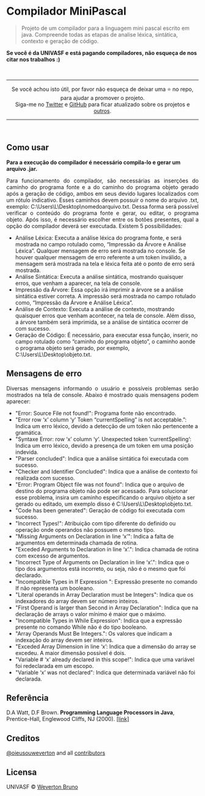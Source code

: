 # Compilador MiniPascal
> Projeto de um compilador para a linguagem mini pascal escrito em java. Compreende todas as etapas de analise léxica, sintática, contexto e geração de código.

**Se você é da UNIVASF e está pagando compiladores, não esqueça de nos citar nos trabalhos :)**

<br>
<hr>
<p align="center">
Se você achou isto útil, por favor não esqueça de deixar uma ⭐️ no repo, para ajudar a promover o projeto.<br>
Siga-me no <a href="https://twitter.com/oieusouweverton">Twitter</a> e <a href="https://github.com/wevertonbruno">GitHub</a> para ficar atualizado sobre os projetos e <a href="https://github.com/wevertonbruno?tab=repositories">outros</a>.
</p>
<hr>
<br>

## Como usar

**Para a execução do compilador é necessário compila-lo e gerar um arquivo .jar.**
<p align="justify"> Para funcionamento do compilador, são necessárias as inserções do
caminho do programa fonte e a do caminho do programa objeto gerado após a
geração de código, ambos em seus devido lugares localizados com um rótulo
indicativo. Esses caminhos devem possuir o nome do arquivo .txt, exemplo:
C:\Users\L\Desktop\nomedoarquivo.txt. Dessa forma será possível verificar o
conteúdo do programa fonte e gerar, ou editar, o programa objeto.
Após isso, é necessário escolher entre os botões presentes, qual a opção
do compilador deverá ser executada. Existem 5 possibilidades:
<ul>
<li>Análise Léxica: Executa a análise léxica do programa fonte, e será
mostrada no campo rotulado como, “Impressão da Árvore e Análise
Léxica”. Qualquer mensagem de erro será mostrada no console. Se
houver qualquer mensagem de erro referente a um token inválido, a 
mensagem será mostrada na tela e léxica feita até o ponto de erro será
mostrada.</li>
<li>Análise Sintática: Executa a análise sintática, mostrando quaisquer erros,
que venham a aparecer, na tela de console.</li>
<li>Impressão da Árvore: Essa opção irá imprimir a árvore se a análise
sintática estiver correta. A impressão será mostrada no campo rotulado
como, “Impressão da Árvore e Análise Léxica”.</li>
<li>Análise de Contexto: Executa a análise de contexto, mostrando quaisquer
erros que venham acontecer, na tela de console. Além disso, a árvore
também será imprimida, se a análise de sintática ocorrer de com sucesso.</li>
<li>Geração de Código: É necessário, para executar essa função, inserir, no
campo rotulado como “caminho do programa objeto”, o caminho aonde o
programa objeto será gerado, por exemplo, C:\Users\L\Desktop\objeto.txt.</li></ul></p>

## Mensagens de erro

<p align="justify">Diversas mensagens informando o usuário e possíveis problemas serão
mostrados na tela de console. Abaixo é mostrado quais mensagens podem
aparecer:
<ul>
<li> "Error: Source File not found!": Programa fonte não encontrado.</li>
<li> "Error row ‘x’ column ‘y’ Token “currentSpelling” is not acceptable.”: Indica
um erro léxico, devido a detecção de um token não pertencente a
gramática.</li>
<li> "Syntaxe Error: row ‘x’ column ‘y’. Unexpected token ’currentSpelling’:
Indica um erro léxico, devido a presença de um token em uma posição
indevida.</li>
<li> "Parser concluded": Indica que a análise sintática foi executada com
sucesso.</li>
<li> "Checker and Identifier Concluded": Indica que a análise de contexto foi
realizada com sucesso.</li>
<li> "Error: Program Object file was not found": Indica que o arquivo de destino
do programa objeto não pode ser acessado. Para solucionar esse 
problema, insira um caminho especificando o arquivo objeto a ser gerado
ou editado, um exemplo disso é C:\Users\L\Desktop\objeto.txt.</li>
<li> "Code has been generated": Geração de código foi executada com
sucesso.</li>
<li> "Incorrect Types!": Atribuição com tipo diferente do definido ou operação
onde operandos não possuem o mesmo tipo.</li>
<li> "Missing Arguments on Declaration in line ‘x’": Indica a falta de
argumentos em determinada chamada de rotina.</li>
<li> "Exceded Arguments to Declaration in line ‘x’.": Indica chamada de rotina
com excesso de argumentos.</li>
<li> "Incorrect Type of Arguments on Declaration in line ‘x’.": Indica que o tipo
dos argumentos está incorreto, ou seja, não é o mesmo que foi declarado.</li>
<li> "Incompatible Types in If Expression ": Expressão presente no comando
If não representa um booleano.</li>
<li> "Literal operands in Array Declaration must be Integers": Indica que os
indexadores do array devem ser número inteiros.</li>
<li> "First Operand is larger than Second in Array Declaration": Indica que na
declaração de arrays o valor mínimo é maior que o máximo.</li>
<li> "Incompatible Types in While Expression": Indica que a expressão
presente no comando While não é do tipo booleano.</li>
<li> "Array Operands Must Be Integers.": Os valores que indicam a indexação
do array devem ser inteiros.</li>
<li> "Exceded Array Dimension in line ‘x’: Indica que a dimensão do array se
excedeu. A maior dimensão possível é dois.</li>
<li> "Variable # ‘x’ already declared in this scope!": Indica que uma variável
foi redeclarada em um escopo.</li>
<li> "Variable ‘x’ was not declared": Indica que determinada variável não foi
declarada. </li></ul></p>

## Referência

D.A Watt, D.F Brown. **Programming Language Processors in Java**, Prentice-Hall, Englewood Cliffs, NJ (2000). 
<a href="http://www.cin.ufpe.br/~jml/programming-language-processors-in-java-compilers-and-interpreters.9780130257864.25356.pdf">[link]</a>

## Creditos

[@oieusouweverton](https://github.com/oieusouweverton) and all [contributors](https://github.com/wevertonbruno/WebMobileChat/graphs/contributors)

## Licensa

UNIVASF © [Weverton Bruno](https://github.com/wevertonbruno)

 
[main-image]: https://i.imgur.com/4xO8Mtx.png

